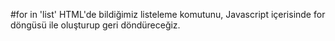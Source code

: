 #for in 'list'
HTML'de bildiğimiz listeleme komutunu, Javascript içerisinde for döngüsü ile oluşturup geri döndüreceğiz.

